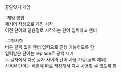 끝말잇기 게임

-게임 방법  
제시어 작성으로 게임 시작  
이전 단어의 끝음절로 시작하는 단어 입력하고 엔터  

-구현사항  
버튼 클릭 없이 엔터 입력으로 진행 가능하도록 함  
입력받은 단어는 replace로 공백 제거  
두 글자에서 다섯 글자 사이의 단어 사용 가능(공백 제외)  
사용된 단어는 배열에 따로 저장해서 다시 사용할 수 없도록 함
